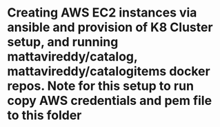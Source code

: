 # Creating AWS EC2 instances via ansible and provision of K8 Cluster setup, and running mattavireddy/catalog, mattavireddy/catalogitems docker repos.    Note for this setup to run copy AWS credentials and pem file to this folder
